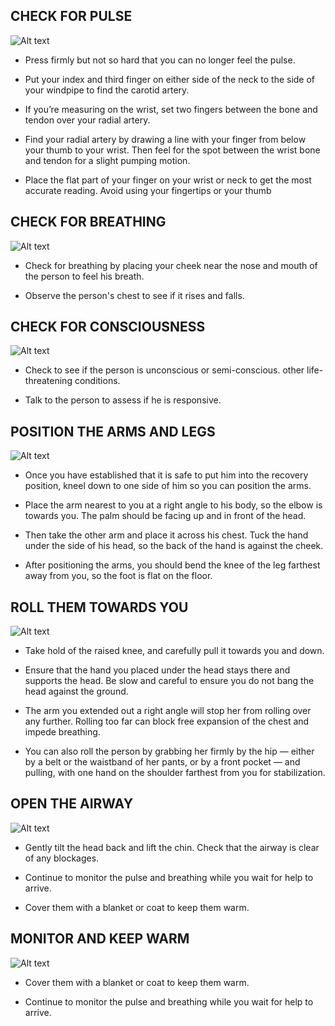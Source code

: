 ## CHECK FOR PULSE

![Alt text](/Images/ChildShock/childShock2.jpg)

- Press firmly but not so hard that you can no longer feel the pulse.

- Put your index and third finger on either side of the neck to the side of your windpipe to find the carotid artery.

- If you’re measuring on the wrist, set two fingers between the bone and tendon over your radial artery.

- Find your radial artery by drawing a line with your finger from below your thumb to your wrist. Then feel for the spot between the wrist bone and tendon for a slight pumping motion.

- Place the flat part of your finger on your wrist or neck to get the most accurate reading. Avoid using your fingertips or your thumb

## CHECK FOR BREATHING

![Alt text](/Images/childShock/childShock1.jpg)

- Check for breathing by placing your cheek near the nose and mouth of the person to feel his breath.

- Observe the person's chest to see if it rises and falls.

## CHECK FOR CONSCIOUSNESS

![Alt text](/Images/ChildShock/childShock3.jpg)

- Check to see if the person is unconscious or semi-conscious. other life-threatening conditions.

- Talk to the person to assess if he is responsive.

## POSITION THE ARMS AND LEGS

![Alt text](/Images/AdultShock/adultShock3.jpg)

- Once you have established that it is safe to put him into the recovery position, kneel down to one side of him so you can position the arms.

- Place the arm nearest to you at a right angle to his body, so the elbow is towards you. The palm should be facing up and in front of the head.

- Then take the other arm and place it across his chest. Tuck the hand under the side of his head, so the back of the hand is against the cheek.

- After positioning the arms, you should bend the knee of the leg farthest away from you, so the foot is flat on the floor.

## ROLL THEM TOWARDS YOU

![Alt text](/Images/AdultShock/adultShock4.jpg)

- Take hold of the raised knee, and carefully pull it towards you and down.

- Ensure that the hand you placed under the head stays there and supports the head. Be slow and careful to ensure you do not bang the head against the ground.

- The arm you extended out a right angle will stop her from rolling over any further. Rolling too far can block free expansion of the chest and impede breathing.

- You can also roll the person by grabbing her firmly by the hip — either by a belt or the waistband of her pants, or by a front pocket — and pulling, with one hand on the shoulder farthest from you for stabilization.

## OPEN THE AIRWAY

![Alt text](/Images/AdultShock/adultShock5.jpg)

- Gently tilt the head back and lift the chin. Check that the airway is clear of any blockages.

- Continue to monitor the pulse and breathing while you wait for help to arrive.

- Cover them with a blanket or coat to keep them warm.

## MONITOR AND KEEP WARM

![Alt text](/Images/AdultShock/adultShock6.jpg)

- Cover them with a blanket or coat to keep them warm.

- Continue to monitor the pulse and breathing while you wait for help to arrive.

